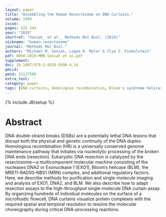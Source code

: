 ```yaml
---
layout: paper
title: "Assembling the Human Resectosome on DNA Curtains."
volume: 1999
issue:
pages: 225-244
year: "2019"
shortref: "Soniat_ et al._ Methods Mol Biol. (2019)"
nickname: "human-resectosome"
journal: "Methods Mol Biol."
authors: "Michael M. Soniat, Logan R. Myler & Ilya J. Finkelstein"
pdf: 0050-2019-MMB-Soniat et al.pdf
supplement:
doi: 10.1007/978-1-4939-9500-4_14
pmcid:
pmid: 31127580 
extra_text: ''
category: paper
tags: [DNA curtains, Homologous recombination, Bloom's syndrome helicase(BLM), DNA nuclease (DNA2), Exonuclease 1 (EXO1)]
---
```

{% include JB/setup %}

# Abstract

DNA double-strand breaks (DSBs) are a potentially lethal DNA lesions that disrupt both the physical and genetic continuity of the DNA duplex. Homologous recombination (HR) is a universally conserved genome maintenance pathway that initiates via nucleolytic processing of the broken DNA ends (resection). Eukaryotic DNA resection is catalyzed by the resectosome—a multicomponent molecular machine consisting of the nucleases DNA2 or Exonuclease 1 (EXO1), Bloom’s helicase (BLM), the MRE11-RAD50-NBS1 (MRN) complex, and additional regulatory factors. Here, we describe methods for purification and single-molecule imaging and analysis of EXO1, DNA2, and BLM. We also describe how to adapt resection assays to the high-throughput single-molecule DNA curtain assay. By organizing hundreds of individual molecules on the surface of a microfluidic flowcell, DNA curtains visualize protein complexes with the required spatial and temporal resolution to resolve the molecular choreography during critical DNA-processing reactions.
